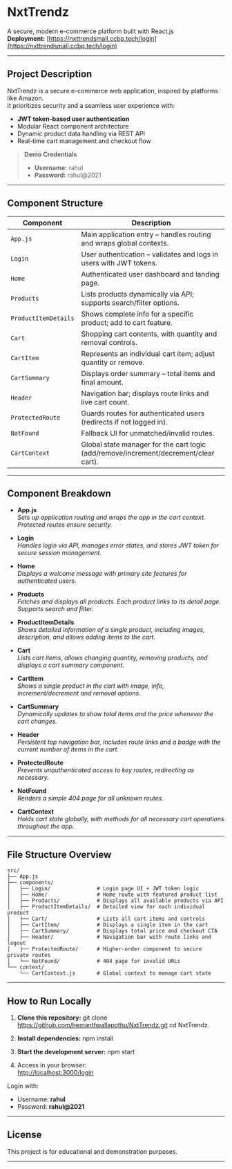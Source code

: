# NxtTrendz

A secure, modern e-commerce platform built with React.js  
**Deployment:** [https://nxttrendsmall.ccbp.tech/login](https://nxttrendsmall.ccbp.tech/login)

---

## Project Description

NxtTrendz is a secure e-commerce web application, inspired by platforms like Amazon.  
It prioritizes security and a seamless user experience with:

- **JWT token-based user authentication**
- Modular React component architecture
- Dynamic product data handling via REST API
- Real-time cart management and checkout flow

> **Demo Credentials**
> - **Username:** rahul  
> - **Password:** rahul@2021

---

## Component Structure

| Component                  | Description                                                                                          |
|----------------------------|------------------------------------------------------------------------------------------------------|
| `App.js`                   | Main application entry – handles routing and wraps global contexts.                                  |
| `Login`                    | User authentication – validates and logs in users with JWT tokens.                                   |
| `Home`                     | Authenticated user dashboard and landing page.                                                       |
| `Products`                 | Lists products dynamically via API; supports search/filter options.                                  |
| `ProductItemDetails`       | Shows complete info for a specific product; add to cart feature.                                     |
| `Cart`                     | Shopping cart contents, with quantity and removal controls.                                          |
| `CartItem`                 | Represents an individual cart item; adjust quantity or remove.                                       |
| `CartSummary`              | Displays order summary – total items and final amount.                                               |
| `Header`                   | Navigation bar; displays route links and live cart count.                                            |
| `ProtectedRoute`           | Guards routes for authenticated users (redirects if not logged in).                                  |
| `NotFound`                 | Fallback UI for unmatched/invalid routes.                                                            |
| `CartContext`              | Global state manager for the cart logic (add/remove/increment/decrement/clear cart).                 |

---

## Component Breakdown

- **App.js**  
  _Sets up application routing and wraps the app in the cart context. Protected routes ensure security._

- **Login**  
  _Handles login via API, manages error states, and stores JWT token for secure session management._

- **Home**  
  _Displays a welcome message with primary site features for authenticated users._

- **Products**  
  _Fetches and displays all products. Each product links to its detail page. Supports search and filter._

- **ProductItemDetails**  
  _Shows detailed information of a single product, including images, description, and allows adding items to the cart._

- **Cart**  
  _Lists cart items, allows changing quantity, removing products, and displays a cart summary component._

- **CartItem**  
  _Shows a single product in the cart with image, info, increment/decrement and removal options._

- **CartSummary**  
  _Dynamically updates to show total items and the price whenever the cart changes._

- **Header**  
  _Persistent top navigation bar, includes route links and a badge with the current number of items in the cart._

- **ProtectedRoute**  
  _Prevents unauthenticated access to key routes, redirecting as necessary._

- **NotFound**  
  _Renders a simple 404 page for all unknown routes._

- **CartContext**  
  _Holds cart state globally, with methods for all necessary cart operations throughout the app._

---

## File Structure Overview

```
src/
├── App.js
├── components/
│   ├── Login/               # Login page UI + JWT token logic
│   ├── Home/                # Home route with featured product list
│   ├── Products/            # Displays all available products via API
│   ├── ProductItemDetails/  # Detailed view for each individual product
│   ├── Cart/                # Lists all cart items and controls
│   ├── CartItem/            # Displays a single item in the cart
│   ├── CartSummary/         # Displays total price and checkout CTA
│   ├── Header/              # Navigation bar with route links and logout
│   ├── ProtectedRoute/      # Higher-order component to secure private routes
│   └── NotFound/            # 404 page for invalid URLs
└── context/
    └── CartContext.js       # Global context to manage cart state
``` 


---

## How to Run Locally

1. **Clone this repository:**
git clone https://github.com/hemanthpallapothu/NxtTrendz.git
cd NxtTrendz


2. **Install dependencies:**
npm install


3. **Start the development server:**
npm start


4. Access in your browser:  
[http://localhost:3000/login](http://localhost:3000/login)

Login with:
- Username: **rahul**
- Password: **rahul@2021**

---

## License

This project is for educational and demonstration purposes.

---
